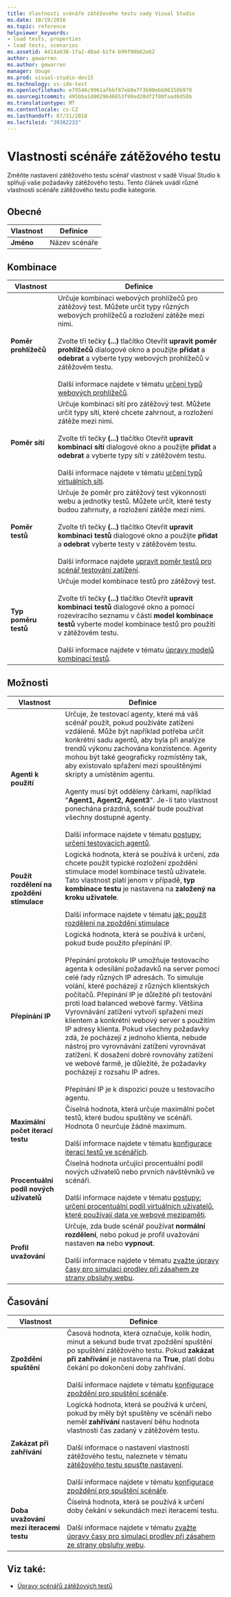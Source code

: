 ```yaml
---
title: Vlastnosti scénáře zátěžového testu sady Visual Studio
ms.date: 10/19/2016
ms.topic: reference
helpviewer_keywords:
- load tests, properties
- load tests, scenarios
ms.assetid: 4414a638-1fa2-40ad-b1f4-b99f90b62e62
author: gewarren
ms.author: gewarren
manager: douge
ms.prod: visual-studio-dev15
ms.technology: vs-ide-test
ms.openlocfilehash: e79546c9961af6bf87eb9e7f3b90ebb96150b978
ms.sourcegitcommit: 495bba1d8029646653f99ad20df2f80faad8d58b
ms.translationtype: MT
ms.contentlocale: cs-CZ
ms.lasthandoff: 07/31/2018
ms.locfileid: "39382233"
---
```

# <a name="load-test-scenario-properties"></a>Vlastnosti scénáře zátěžového testu

Změňte nastavení zátěžového testu scénář vlastnost v sadě Visual Studio k splňují vaše požadavky zátěžového testu. Tento článek uvádí různé vlastnosti scénáře zátěžového testu podle kategorie.

## <a name="general"></a>Obecné

|Vlastnost|Definice|
|--------------|----------------|
|**Jméno**|Název scénáře|

## <a name="mix"></a>Kombinace

|Vlastnost|Definice|
|--------------|----------------|
|**Poměr prohlížečů**|Určuje kombinaci webových prohlížečů pro zátěžový test. Můžete určit typy různých webových prohlížečů a rozložení zátěže mezi nimi.<br /><br />Zvolte tři tečky **(...)**  tlačítko Otevřít **upravit poměr prohlížečů** dialogové okno a použijte **přidat** a **odebrat** a vyberte typy webových prohlížečů v zátěžovém testu.<br /><br />Další informace najdete v tématu [určení typů webových prohlížečů](../test/edit-the-test-mix-to-specify-which-web-browsers-types-in-a-load-test-scenario.md).|
|**Poměr sítí**|Určuje kombinaci sítí pro zátěžový test. Můžete určit typy sítí, které chcete zahrnout, a rozložení zátěže mezi nimi.<br /><br />Zvolte tři tečky **(...)**  tlačítko Otevřít **upravit kombinaci sítí** dialogové okno a použijte **přidat** a **odebrat** a vyberte typy sítí v zátěžovém testu.<br /><br />Další informace najdete v tématu [určení typů virtuálních sítí](../test/specify-virtual-network-types-in-a-load-test-scenario.md).|
|**Poměr testů**|Určuje že poměr pro zátěžový test výkonnosti webu a jednotky testů. Můžete určit, které testy budou zahrnuty, a rozložení zátěže mezi nimi.<br /><br />Zvolte tři tečky **(...)**  tlačítko Otevřít **upravit kombinaci testů** dialogové okno a použijte **přidat** a **odebrat** vyberte testy v zátěžovém testu.<br /><br />Další informace najdete [upravit poměr testů pro scénář testování zatížení](../test/edit-the-test-mix-to-specify-which-web-browsers-types-in-a-load-test-scenario.md).|
|**Typ poměru testů**|Určuje model kombinace testů pro zátěžový test.<br /><br />Zvolte tři tečky **(...)**  tlačítko Otevřít **upravit kombinaci testů** dialogové okno a pomocí rozevíracího seznamu v části **model kombinace testů** vyberte model kombinace testů pro použití v zátěžovém testu.<br /><br />Další informace najdete v tématu [úpravy modelů kombinací testů](../test/edit-test-mix-models-to-specify-the-probability-of-a-virtual-user-running-a-test.md).|

## <a name="options"></a>Možnosti

|Vlastnost|Definice|
|--------------|----------------|
|**Agenti k použití**|Určuje, že testovací agenty, které má váš scénář použít, pokud používáte zatížení vzdáleně. Může být například potřeba určit konkrétní sadu agentů, aby byla při analýze trendů výkonu zachována konzistence. Agenty mohou být také geograficky rozmístěny tak, aby existovalo spřažení mezi spouštěnými skripty a umístěním agentu.<br /><br />Agenty musí být odděleny čárkami, například "**Agent1, Agent2, Agent3**". Je-li tato vlastnost ponechána prázdná, scénář bude používat všechny dostupné agenty.<br /><br />Další informace najdete v tématu [postupy: určení testovacích agentů](../test/how-to-specify-test-agents-to-use-in-load-test-scenarios.md).|
|**Použít rozdělení na zpoždění stimulace**|Logická hodnota, která se používá k určení, zda chcete použít typické rozložení zpoždění stimulace model kombinace testů uživatele. Tato vlastnost platí jenom v případě, **typ kombinace testu** je nastavena na **založený na kroku uživatele**.<br /><br />Další informace najdete v tématu [jak: použít rozdělení na zpoždění stimulace](../test/how-to-apply-distribution-to-pacing-delay-when-using-a-user-pace-test-mix-model.md)|
|**Přepínání IP**|Logická hodnota, která se používá k určení, pokud bude použito přepínání IP.<br /><br />Přepínání protokolu IP umožňuje testovacího agenta k odesílání požadavků na server pomocí celé řady různých IP adresách. To simuluje volání, které pocházejí z různých klientských počítačů. Přepínání IP je důležité při testování proti load balanced webové farmy. Většina Vyrovnávání zatížení vytvoří spřažení mezi klientem a konkrétní webový server s použitím IP adresy klienta. Pokud všechny požadavky zdá, že pocházejí z jednoho klienta, nebude nástroj pro vyrovnávání zatížení vyrovnávat zatížení. K dosažení dobré rovnováhy zatížení ve webové farmě, je důležité, že požadavky pocházejí z rozsahu IP adres.<br /><br />Přepínání IP je k dispozici pouze u testovacího agentu.|
|**Maximální počet iterací testu**|Číselná hodnota, která určuje maximální počet testů, které budou spuštěny ve scénáři. Hodnota 0 neurčuje žádné maximum.<br /><br />Další informace najdete v tématu [konfigurace iterací testů ve scénářích](../test/configure-test-iterations-in-a-load-test-scenario.md).|
|**Procentuální podíl nových uživatelů**|Číselná hodnota určující procentuální podíl nových uživatelů nebo prvních návštěvníků ve scénáři.<br /><br />Další informace najdete v tématu [postupy: určení procentuální podíl virtuálních uživatelů, které používají data ve webové mezipaměti](../test/how-to-specify-the-percentage-of-virtual-users-that-use-web-cache-data.md).|
|**Profil uvažování**|Určuje, zda bude scénář používat **normální rozdělení**, nebo pokud je profil uvažování nastaven **na** nebo **vypnout**.<br /><br />Další informace najdete v tématu [zvažte úpravy časy pro simulaci prodlev při zásahem ze strany obsluhy webu](../test/edit-think-times-in-load-test-scenarios.md).|

## <a name="timing"></a>Časování

|Vlastnost|Definice|
|--------------|----------------|
|**Zpoždění spuštění**|Časová hodnota, která označuje, kolik hodin, minut a sekund bude trvat zpoždění spuštění po spuštění zátěžového testu. Pokud **zakázat při zahřívání** je nastavena na **True**, platí dobu čekání po dokončení doby zahřívání.<br /><br />Další informace najdete v tématu [konfigurace zpoždění pro spuštění scénáře](../test/configure-scenario-start-delays.md).|
|**Zakázat při zahřívání**|Logická hodnota, která se používá k určení, pokud by měly být spuštěny ve scénáři nebo neměl **zahřívání** nastavení běhu hodnota vlastnosti čas zadaný v zátěžovém testu.<br /><br />Další informace o nastavení vlastností zátěžového testu, naleznete v tématu [zátěžového testu spusťte nastavení](../test/load-test-run-settings-properties.md).<br /><br />Další informace najdete v tématu [konfigurace zpoždění pro spuštění scénáře](../test/configure-scenario-start-delays.md).|
|**Doba uvažování mezi iteracemi testu**|Číselná hodnota, která se používá k určení doby čekání v sekundách mezi iteracemi testu.<br /><br />Další informace najdete v tématu [zvažte úpravy časy pro simulaci prodlev při zásahem ze strany obsluhy webu](../test/edit-think-times-in-load-test-scenarios.md).|

## <a name="see-also"></a>Viz také:

- [Úpravy scénářů zátěžových testů](../test/edit-load-test-scenarios.md)